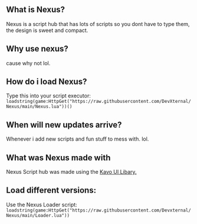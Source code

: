 ## What is Nexus?
Nexus is a script hub that has lots of scripts so you dont have to type them, the design is sweet and compact.
## Why use nexus?
cause why not lol.
## How do i load Nexus?
Type this into your script executor: `loadstring(game:HttpGet("https://raw.githubusercontent.com/DevXternal/Nexus/main/Nexus.lua"))()`
## When will new updates arrive?
Whenever i add new scripts and fun stuff to mess with. lol.
## What was Nexus made with
Nexus Script hub was made using the <a href="https://xheptcofficial.gitbook.io/kavo-library/">Kavo UI Libary.</a>
## Load different versions:
Use the Nexus Loader script:
`loadstring(game:HttpGet("https://raw.githubusercontent.com/Devxternal/Nexus/main/Loader.lua"))`
